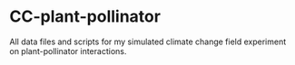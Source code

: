 # CC-plant-pollinator
All data files and scripts for my simulated climate change field experiment on plant-pollinator interactions.


